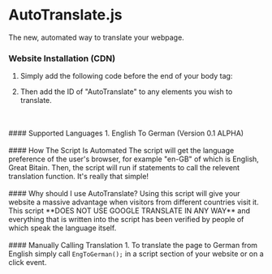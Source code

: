# AutoTranslate.js
The new, automated way to translate your webpage.


### Website Installation (CDN)
1. Simply add the following code before the end of your body tag: <code><script src="https://renovatesoftware.com:140/js/AutoTranslate.js"></script></code>

2. Then add the ID of "AutoTranslate" to any elements you wish to translate.
<br>
<br>
#### Supported Languages
1. English To German (Version 0.1 ALPHA)
<br>
<br>
#### How The Script Is Automated
The script will get the language preference of the user's browser, for example "en-GB" of which is English, Great Bitain. Then, the script will run if statements to call the relevent translation function. It's really that simple!
<br>
<br>
#### Why should I use AutoTranslate?
Using this script will give your website a massive advantage when visitors from different countries visit it. This script **DOES NOT USE GOOGLE TRANSLATE IN ANY WAY** and everything that is written into the script has been verified by people of which speak the language itself. 
<br>
<br>
#### Manually Calling Translation 
1. To translate the page to German from English simply call <code>EngToGerman();</code> in a script section of your website or on a click event.
